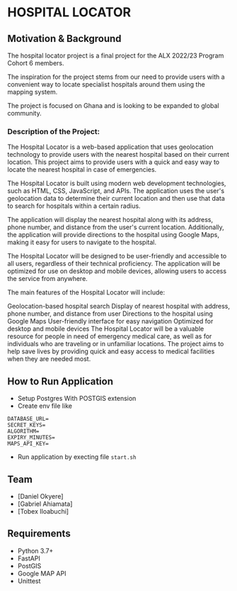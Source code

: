 # HOSPITAL LOCATOR
## Motivation & Background

The hospital locator project is a final project for the ALX 2022/23 Program Cohort 6 members.

The inspiration for the project stems from our need to provide users with a convenient way
to locate specialist hospitals around them using the mapping system.

The project is focused on Ghana and is looking to be expanded to global community.

### Description of the Project:
The Hospital Locator is a web-based application that uses geolocation technology to provide users with the nearest hospital based on their current location. This project aims to provide users with a quick and easy way to locate the nearest hospital in case of emergencies.

The Hospital Locator is built using modern web development technologies, such as HTML, CSS, JavaScript, and APIs. The application uses the user's geolocation data to determine their current location and then use that data to search for hospitals within a certain radius.

The application will display the nearest hospital along with its address, phone number, and distance from the user's current location. Additionally, the application will provide directions to the hospital using Google Maps, making it easy for users to navigate to the hospital.

The Hospital Locator will be designed to be user-friendly and accessible to all users, regardless of their technical proficiency. The application will be optimized for use on desktop and mobile devices, allowing users to access the service from anywhere.

The main features of the Hospital Locator will include:

Geolocation-based hospital search
Display of nearest hospital with address, phone number, and distance from user
Directions to the hospital using Google Maps
User-friendly interface for easy navigation
Optimized for desktop and mobile devices
The Hospital Locator will be a valuable resource for people in need of emergency medical care, as well as for individuals who are traveling or in unfamiliar locations. The project aims to help save lives by providing quick and easy access to medical facilities when they are needed most.

## How to Run Application
- Setup Postgres With POSTGIS extension
- Create env file like 
```
DATABASE_URL=
SECRET_KEYS=
ALGORITHM=
EXPIRY_MINUTES=
MAPS_API_KEY=
```
- Run application by execting file ```start.sh```
## Team
- [Daniel Okyere]
- [Gabriel Ahiamata]
- [Tobex Iloabuchi]

## Requirements
- Python 3.7+
- FastAPI 
- PostGIS
- Google MAP API
- Unittest

